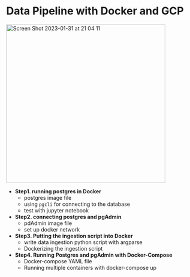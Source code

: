 # Data Pipeline with Docker and GCP 

<img width="424" alt="Screen Shot 2023-01-31 at 21 04 11" src="https://user-images.githubusercontent.com/40763359/215870275-6658038f-d2ac-48af-9a97-5b565ec128bc.png">

* **Step1. running postgres in Docker** 
  - postgres image file 
  - using `pgcli` for connecting to the database
  - test with jupyter notebook 
* **Step2. connecting postgres and pgAdmin**
  - pdAdmin image file 
  - set up docker network 
* **Step3. Putting the ingestion script into Docker**
  - write data ingestion python script with argparse
  - Dockerizing the ingestion script
* **Step4. Running Postgres and pgAdmin with Docker-Compose**
  - Docker-compose YAML file
  - Running multiple containers with docker-compose up
  
  
  

  
